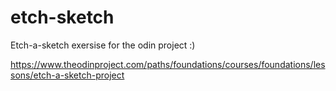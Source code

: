 # etch-sketch
Etch-a-sketch exersise for the odin project :)

https://www.theodinproject.com/paths/foundations/courses/foundations/lessons/etch-a-sketch-project